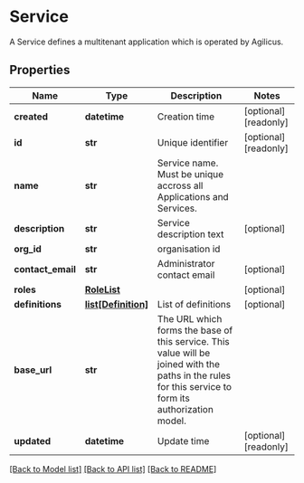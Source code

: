 # Service

A Service defines a multitenant application which is operated by Agilicus. 
## Properties
Name | Type | Description | Notes
------------ | ------------- | ------------- | -------------
**created** | **datetime** | Creation time | [optional] [readonly] 
**id** | **str** | Unique identifier | [optional] [readonly] 
**name** | **str** | Service name. Must be unique accross all Applications and Services. | 
**description** | **str** | Service description text | [optional] 
**org_id** | **str** | organisation id | 
**contact_email** | **str** | Administrator contact email | [optional] 
**roles** | [**RoleList**](RoleList.md) |  | [optional] 
**definitions** | [**list[Definition]**](Definition.md) | List of definitions | [optional] 
**base_url** | **str** | The URL which forms the base of this service. This value will be joined with the paths in the rules for this service to form its authorization model.  | 
**updated** | **datetime** | Update time | [optional] [readonly] 

[[Back to Model list]](../README.md#documentation-for-models) [[Back to API list]](../README.md#documentation-for-api-endpoints) [[Back to README]](../README.md)


